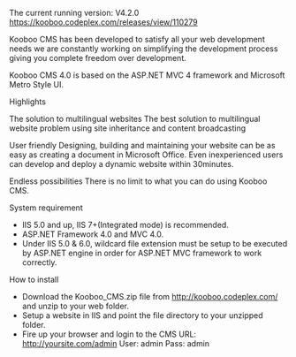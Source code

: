 The current running version: V4.2.0 https://kooboo.codeplex.com/releases/view/110279


Kooboo CMS has been developed to satisfy all your web development needs we are constantly working on simplifying the development process giving you complete freedom over development.

Kooboo CMS 4.0 is based on the ASP.NET MVC 4 framework and Microsoft Metro Style UI.

Highlights

The solution to multilingual websites
The best solution to multilingual website problem using site inheritance and content broadcasting

User friendly 
Designing, building and maintaining your website can be as easy as creating a document in Microsoft Office. Even inexperienced users can develop and deploy a dynamic website within 30minutes.

Endless possibilities 
There is no limit to what you can do using Kooboo CMS.

System requirement
- IIS 5.0 and up, IIS 7+(Integrated mode) is recommended.
- ASP.NET Framework 4.0 and MVC 4.0.
- Under IIS 5.0 & 6.0, wildcard file extension must be setup to be executed by ASP.NET engine in order for ASP.NET MVC framework to work correctly. 



How to install

- Download the Kooboo_CMS.zip file from http://kooboo.codeplex.com/ and unzip to your web folder.
- Setup a website in IIS and point the file directory to your unzipped folder.
- Fire up your browser and login to the CMS
URL: http://yoursite.com/admin
User: admin
Pass: admin
